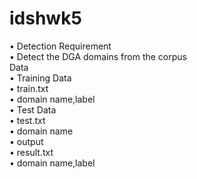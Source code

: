 # idshwk5
• Detection Requirement  
  • Detect the DGA domains from the corpus  
Data  
• Training Data  
  • train.txt  
  • domain name,label  
• Test Data  
  • test.txt  
  • domain name  
• output  
  • result.txt  
  • domain name,label
